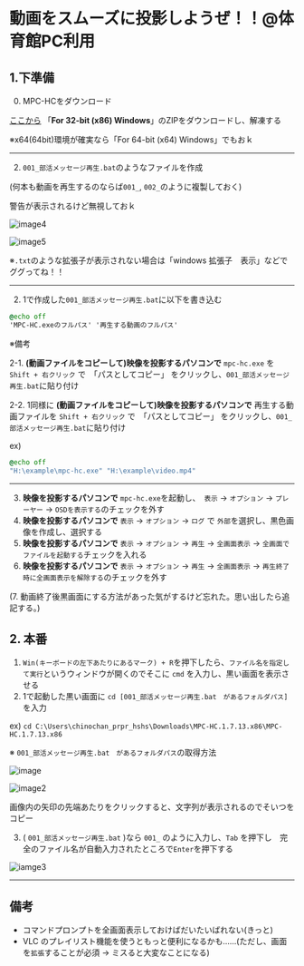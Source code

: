 # 動画をスムーズに投影しようぜ！！@体育館PC利用

## 1.下準備
0. MPC-HCをダウンロード

[ここから](https://mpc-hc.org/downloads/) 「**For 32-bit (x86) Windows**」のZIPをダウンロードし、解凍する

※x64(64bit)環境が確実なら「For 64-bit (x64) Windows」でもおｋ

-----

2. `001_部活メッセージ再生.bat`のようなファイルを作成

(何本も動画を再生するのならば`001_`, `002_`のように複製しておく)

警告が表示されるけど無視しておｋ

![image4](https://user-images.githubusercontent.com/37328795/54184552-43ada400-44ea-11e9-80b4-aa1058c20450.png)

![image5](https://user-images.githubusercontent.com/37328795/54184568-51632980-44ea-11e9-885b-d2925b41b98f.png)



※`.txt`のような拡張子が表示されない場合は「windows 拡張子　表示」などでググってね！！

------

2. 1で作成した`001_部活メッセージ再生.bat`に以下を書き込む

```bat
@echo off
'MPC-HC.exeのフルパス' '再生する動画のフルパス'
```

※備考

2-1. **(動画ファイルをコピーして)映像を投影するパソコンで** `mpc-hc.exe` を `Shift + 右クリック` で　「パスとしてコピー」 をクリックし、`001_部活メッセージ再生.bat`に貼り付け

2-2. 1同様に **(動画ファイルをコピーして)映像を投影するパソコンで** 再生する動画ファイルを `Shift + 右クリック` で　「パスとしてコピー」 をクリックし、`001_部活メッセージ再生.bat`に貼り付け

ex)

```bat
@echo off
"H:\example\mpc-hc.exe" "H:\example\video.mp4"
```

----

3. **映像を投影するパソコンで** `mpc-hc.exe`を起動し、　`表示` -> `オプション` -> `プレーヤー` -> `OSDを表示する`のチェックを外す
4. **映像を投影するパソコンで** `表示` -> `オプション` -> `ログ` で `外部`を選択し、黒色画像を作成し、選択する
5. **映像を投影するパソコンで** `表示` -> `オプション` -> `再生` -> `全画面表示` -> `全画面でファイルを起動する`チェックを入れる
6.  **映像を投影するパソコンで** `表示` -> `オプション` -> `再生` -> `全画面表示` -> `再生終了時に全画面表示を解除する`のチェックを外す

(7. 動画終了後黒画面にする方法があった気がするけど忘れた。思い出したら追記する。)

## 2. 本番

1. `Win(キーボードの左下あたりにあるマーク) + R`を押下したら、`ファイル名を指定して実行`というウィンドウが開くのでそこに `cmd` を入力し、黒い画面を表示させる
2. 1で起動した黒い画面に `cd [001_部活メッセージ再生.bat　があるフォルダパス]`を入力

ex) `cd C:\Users\chinochan_prpr_hshs\Downloads\MPC-HC.1.7.13.x86\MPC-HC.1.7.13.x86`

※ `001_部活メッセージ再生.bat　があるフォルダパス`の取得方法

![image](https://user-images.githubusercontent.com/37328795/54184592-5cb65500-44ea-11e9-93ad-470b4cfb196b.png)

![image2](https://user-images.githubusercontent.com/37328795/54184613-693aad80-44ea-11e9-98ed-e262b734822f.png)

画像内の矢印の先端あたりをクリックすると、文字列が表示されるのでそいつをコピー

3. ( `001_部活メッセージ再生.bat` )なら `001_` のように入力し、`Tab` を押下し　完全のファイル名が自動入力されたところで`Enter`を押下する

![iamge3](https://user-images.githubusercontent.com/37328795/54184755-b9197480-44ea-11e9-8b31-e956ddf2fd35.png)

------

## 備考

- コマンドプロンプトを全画面表示しておけばだいたいばれない(きっと)
- VLC のプレイリスト機能を使うともっと便利になるかも......(ただし、画面を`拡張`することが必須 -> ミスると大変なことになる)

